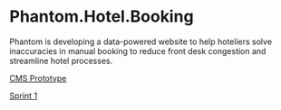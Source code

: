 # Phantom.Hotel.Booking

Phantom is developing a data-powered website to help hoteliers solve inaccuracies in manual booking to reduce front desk congestion and streamline hotel processes.

[CMS Prototype](https://bryanblue11.wixsite.com/phantom)

[Sprint 1](https://hotel-app-flax-chi.vercel.app/) 
